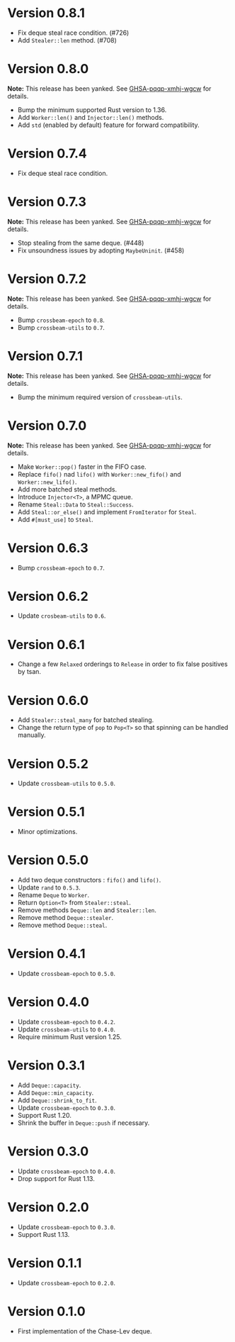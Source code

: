 # Version 0.8.1

- Fix deque steal race condition. (#726)
- Add `Stealer::len` method. (#708)

# Version 0.8.0

**Note:** This release has been yanked. See [GHSA-pqqp-xmhj-wgcw](https://github.com/crossbeam-rs/crossbeam/security/advisories/GHSA-pqqp-xmhj-wgcw) for details.

- Bump the minimum supported Rust version to 1.36.
- Add `Worker::len()` and `Injector::len()` methods.
- Add `std` (enabled by default) feature for forward compatibility.

# Version 0.7.4

- Fix deque steal race condition.

# Version 0.7.3

**Note:** This release has been yanked. See [GHSA-pqqp-xmhj-wgcw](https://github.com/crossbeam-rs/crossbeam/security/advisories/GHSA-pqqp-xmhj-wgcw) for details.

- Stop stealing from the same deque. (#448)
- Fix unsoundness issues by adopting `MaybeUninit`. (#458)

# Version 0.7.2

**Note:** This release has been yanked. See [GHSA-pqqp-xmhj-wgcw](https://github.com/crossbeam-rs/crossbeam/security/advisories/GHSA-pqqp-xmhj-wgcw) for details.

- Bump `crossbeam-epoch` to `0.8`.
- Bump `crossbeam-utils` to `0.7`.

# Version 0.7.1

**Note:** This release has been yanked. See [GHSA-pqqp-xmhj-wgcw](https://github.com/crossbeam-rs/crossbeam/security/advisories/GHSA-pqqp-xmhj-wgcw) for details.

- Bump the minimum required version of `crossbeam-utils`.

# Version 0.7.0

**Note:** This release has been yanked. See [GHSA-pqqp-xmhj-wgcw](https://github.com/crossbeam-rs/crossbeam/security/advisories/GHSA-pqqp-xmhj-wgcw) for details.

- Make `Worker::pop()` faster in the FIFO case.
- Replace `fifo()` nad `lifo()` with `Worker::new_fifo()` and `Worker::new_lifo()`.
- Add more batched steal methods.
- Introduce `Injector<T>`, a MPMC queue.
- Rename `Steal::Data` to `Steal::Success`.
- Add `Steal::or_else()` and implement `FromIterator` for `Steal`.
- Add `#[must_use]` to `Steal`.

# Version 0.6.3

- Bump `crossbeam-epoch` to `0.7`.

# Version 0.6.2

- Update `crosbeam-utils` to `0.6`.

# Version 0.6.1

- Change a few `Relaxed` orderings to `Release` in order to fix false positives by tsan.

# Version 0.6.0

- Add `Stealer::steal_many` for batched stealing.
- Change the return type of `pop` to `Pop<T>` so that spinning can be handled manually.

# Version 0.5.2

- Update `crossbeam-utils` to `0.5.0`.

# Version 0.5.1

- Minor optimizations.

# Version 0.5.0

- Add two deque constructors : `fifo()` and `lifo()`.
- Update `rand` to `0.5.3`.
- Rename `Deque` to `Worker`.
- Return `Option<T>` from `Stealer::steal`.
- Remove methods `Deque::len` and `Stealer::len`.
- Remove method `Deque::stealer`.
- Remove method `Deque::steal`.

# Version 0.4.1

- Update `crossbeam-epoch` to `0.5.0`.

# Version 0.4.0

- Update `crossbeam-epoch` to `0.4.2`.
- Update `crossbeam-utils` to `0.4.0`.
- Require minimum Rust version 1.25.

# Version 0.3.1

- Add `Deque::capacity`.
- Add `Deque::min_capacity`.
- Add `Deque::shrink_to_fit`.
- Update `crossbeam-epoch` to `0.3.0`.
- Support Rust 1.20.
- Shrink the buffer in `Deque::push` if necessary.

# Version 0.3.0

- Update `crossbeam-epoch` to `0.4.0`.
- Drop support for Rust 1.13.

# Version 0.2.0

- Update `crossbeam-epoch` to `0.3.0`.
- Support Rust 1.13.

# Version 0.1.1

- Update `crossbeam-epoch` to `0.2.0`.

# Version 0.1.0

- First implementation of the Chase-Lev deque.
